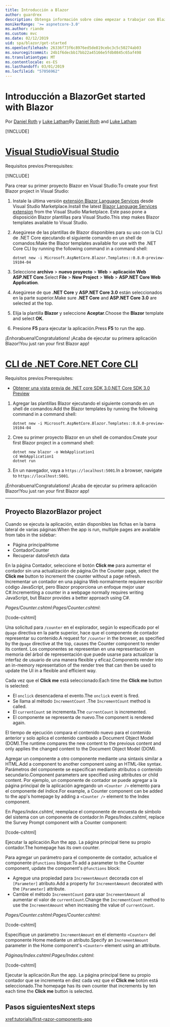 ```yaml
---
title: Introducción a Blazor
author: guardrex
description: Obtenga información sobre cómo empezar a trabajar con Blazor mediante la creación y modificación de un proyecto Blazor.
monikerRange: '>= aspnetcore-3.0'
ms.author: riande
ms.custom: mvc
ms.date: 02/12/2019
uid: spa/blazor/get-started
ms.openlocfilehash: 26336f73f6c8976ed5de819cebc3c5c50274ab03
ms.sourcegitcommit: 24b1f6decbb17bb22a45166e5fdb0845c65af498
ms.translationtype: MT
ms.contentlocale: es-ES
ms.lasthandoff: 03/01/2019
ms.locfileid: "57056962"
---
```

# <a name="get-started-with-blazor"></a><span data-ttu-id="6db0f-103">Introducción a Blazor</span><span class="sxs-lookup"><span data-stu-id="6db0f-103">Get started with Blazor</span></span>

<span data-ttu-id="6db0f-104">Por [Daniel Roth](https://github.com/danroth27) y [Luke Latham](https://github.com/guardrex)</span><span class="sxs-lookup"><span data-stu-id="6db0f-104">By [Daniel Roth](https://github.com/danroth27) and [Luke Latham](https://github.com/guardrex)</span></span>

[!INCLUDE[](~/includes/razor-components-preview-notice.md)]

# <a name="visual-studiotabvisual-studio"></a>[<span data-ttu-id="6db0f-105">Visual Studio</span><span class="sxs-lookup"><span data-stu-id="6db0f-105">Visual Studio</span></span>](#tab/visual-studio)

<span data-ttu-id="6db0f-106">Requisitos previos:</span><span class="sxs-lookup"><span data-stu-id="6db0f-106">Prerequisites:</span></span>

[!INCLUDE[](~/includes/net-core-prereqs-vs-3.0.md)]

<span data-ttu-id="6db0f-107">Para crear su primer proyecto Blazor en Visual Studio:</span><span class="sxs-lookup"><span data-stu-id="6db0f-107">To create your first Blazor project in Visual Studio:</span></span>

1. <span data-ttu-id="6db0f-108">Instale la última versión [extensión Blazor Language Services](https://go.microsoft.com/fwlink/?linkid=870389) desde Visual Studio Marketplace.</span><span class="sxs-lookup"><span data-stu-id="6db0f-108">Install the latest [Blazor Language Services extension](https://go.microsoft.com/fwlink/?linkid=870389) from the Visual Studio Marketplace.</span></span> <span data-ttu-id="6db0f-109">Este paso pone a disposición Blazor plantillas para Visual Studio.</span><span class="sxs-lookup"><span data-stu-id="6db0f-109">This step makes Blazor templates available to Visual Studio.</span></span>
1. <span data-ttu-id="6db0f-110">Asegúrese de las plantillas de Blazor disponibles para su uso con la CLI de .NET Core ejecutando el siguiente comando en un shell de comandos:</span><span class="sxs-lookup"><span data-stu-id="6db0f-110">Make the Blazor templates available for use with the .NET Core CLI by running the following command in a command shell:</span></span>

   ```console
   dotnet new -i Microsoft.AspNetCore.Blazor.Templates::0.8.0-preview-19104-04
   ```

1. <span data-ttu-id="6db0f-111">Seleccione **archivo** > **nuevo proyecto** > **Web** > **aplicación Web ASP.NET Core**.</span><span class="sxs-lookup"><span data-stu-id="6db0f-111">Select **File** > **New Project** > **Web** > **ASP.NET Core Web Application**.</span></span>
1. <span data-ttu-id="6db0f-112">Asegúrese de que **.NET Core** y **ASP.NET Core 3.0** están seleccionados en la parte superior.</span><span class="sxs-lookup"><span data-stu-id="6db0f-112">Make sure **.NET Core** and **ASP.NET Core 3.0** are selected at the top.</span></span>
1. <span data-ttu-id="6db0f-113">Elija la plantilla **Blazor** y seleccione **Aceptar**.</span><span class="sxs-lookup"><span data-stu-id="6db0f-113">Choose the **Blazor** template and select **OK**.</span></span>
1. <span data-ttu-id="6db0f-114">Presione **F5** para ejecutar la aplicación.</span><span class="sxs-lookup"><span data-stu-id="6db0f-114">Press **F5** to run the app.</span></span>

<span data-ttu-id="6db0f-115">¡Enhorabuena!</span><span class="sxs-lookup"><span data-stu-id="6db0f-115">Congratulations!</span></span> <span data-ttu-id="6db0f-116">¡Acaba de ejecutar su primera aplicación Blazor!</span><span class="sxs-lookup"><span data-stu-id="6db0f-116">You just ran your first Blazor app!</span></span>

<!--

# [Visual Studio Code](#tab/visual-studio-code)

Prerequisites:

[!INCLUDE[](~/includes/net-core-prereqs-vsc-3.0.md)]

To create your first Blazor project in Visual Studio Code:

1. Execute the following command in a command shell:

   ```console
   dotnet new blazor -o WebApplication1
   ```

1. Open the *WebApplication1* folder in Visual Studio Code.

1. Visual Studio code offers to create assets to build and debug the app, which includes the *tasks.json* and *launch.json* files. Select **Yes** to add the assets.

1. Execute the app using the Visual Studio Code debugger.

1. In a browser, navigate to `https://localhost:5001`.

Congratulations! You just ran your first Blazor app!

# [Visual Studio for Mac](#tab/visual-studio-mac)

.NET Core 3.0 will be supported with Visual Studio for Mac version 8.0 or later. Visual Studio for Mac version 8.0 Preview isn't available at this time.

Use the [.NET Core CLI version of this topic](xref:razor-components/get-started?tabs=netcore-cli) on macOS.

[!INCLUDE[](~/includes/net-core-prereqs-mac-3.0.md)]

To create your first project Blazor project in Visual Studio for Mac:

1. Select **File** > **New Solution** or **New Project**.
1. In the sidebar, select **.NET Core** > **App**.
1. Select **Blazor** and select **Next**.
1. The **Target Framework** defaults to **.NET Core 3.0**. Select **Next**.
1. In the **Project Name** field, enter `WebApplication1`. Select **Create**.
1. Select **Run** > **Run Without Debugging** to run the app *without the debugger*. Running with the debugger isn't supported at this time.

Congratulations! You just ran your first Blazor app!
-->

# <a name="net-core-clitabnetcore-cli"></a>[<span data-ttu-id="6db0f-117">CLI de .NET Core</span><span class="sxs-lookup"><span data-stu-id="6db0f-117">.NET Core CLI</span></span>](#tab/netcore-cli/)

<span data-ttu-id="6db0f-118">Requisitos previos:</span><span class="sxs-lookup"><span data-stu-id="6db0f-118">Prerequisites:</span></span>

* [<span data-ttu-id="6db0f-119">Obtener una vista previa de .NET core SDK 3.0</span><span class="sxs-lookup"><span data-stu-id="6db0f-119">.NET Core SDK 3.0 Preview</span></span>](https://dotnet.microsoft.com/download/dotnet-core/3.0)

1. <span data-ttu-id="6db0f-120">Agregar las plantillas Blazor ejecutando el siguiente comando en un shell de comandos:</span><span class="sxs-lookup"><span data-stu-id="6db0f-120">Add the Blazor templates by running the following command in a command shell:</span></span>

   ```console
   dotnet new -i Microsoft.AspNetCore.Blazor.Templates::0.8.0-preview-19104-04
   ```

1. <span data-ttu-id="6db0f-121">Cree su primer proyecto Blazor en un shell de comandos:</span><span class="sxs-lookup"><span data-stu-id="6db0f-121">Create your first Blazor project in a command shell:</span></span>

   ```console
   dotnet new blazor -o WebApplication1
   cd WebApplication1
   dotnet run
   ```

1. <span data-ttu-id="6db0f-122">En un navegador, vaya a `https://localhost:5001`.</span><span class="sxs-lookup"><span data-stu-id="6db0f-122">In a browser, navigate to `https://localhost:5001`.</span></span>

<span data-ttu-id="6db0f-123">¡Enhorabuena!</span><span class="sxs-lookup"><span data-stu-id="6db0f-123">Congratulations!</span></span> <span data-ttu-id="6db0f-124">¡Acaba de ejecutar su primera aplicación Blazor!</span><span class="sxs-lookup"><span data-stu-id="6db0f-124">You just ran your first Blazor app!</span></span>

---

## <a name="blazor-project"></a><span data-ttu-id="6db0f-125">Proyecto Blazor</span><span class="sxs-lookup"><span data-stu-id="6db0f-125">Blazor project</span></span>

<span data-ttu-id="6db0f-126">Cuando se ejecuta la aplicación, están disponibles las fichas en la barra lateral de varias páginas:</span><span class="sxs-lookup"><span data-stu-id="6db0f-126">When the app is run, multiple pages are available from tabs in the sidebar:</span></span>

* <span data-ttu-id="6db0f-127">Página principal</span><span class="sxs-lookup"><span data-stu-id="6db0f-127">Home</span></span>
* <span data-ttu-id="6db0f-128">Contador</span><span class="sxs-lookup"><span data-stu-id="6db0f-128">Counter</span></span>
* <span data-ttu-id="6db0f-129">Recuperar datos</span><span class="sxs-lookup"><span data-stu-id="6db0f-129">Fetch data</span></span>

<span data-ttu-id="6db0f-130">En la página Contador, seleccione el botón **Click me** para aumentar el contador sin una actualización de página.</span><span class="sxs-lookup"><span data-stu-id="6db0f-130">On the Counter page, select the **Click me** button to increment the counter without a page refresh.</span></span> <span data-ttu-id="6db0f-131">Incrementar un contador en una página Web normalmente requiere escribir código JavaScript, pero Blazor proporciona un enfoque mejor usar C#.</span><span class="sxs-lookup"><span data-stu-id="6db0f-131">Incrementing a counter in a webpage normally requires writing JavaScript, but Blazor provides a better approach using C#.</span></span>

<span data-ttu-id="6db0f-132">*Pages/Counter.cshtml*:</span><span class="sxs-lookup"><span data-stu-id="6db0f-132">*Pages/Counter.cshtml*:</span></span>

[!code-cshtml[](get-started/samples_snapshot/3.x/Counter1.cshtml)]

<span data-ttu-id="6db0f-133">Una solicitud para `/counter` en el explorador, según lo especificado por el `@page` directiva en la parte superior, hace que el componente de contador representar su contenido.</span><span class="sxs-lookup"><span data-stu-id="6db0f-133">A request for `/counter` in the browser, as specified by the `@page` directive at the top, causes the Counter component to render its content.</span></span> <span data-ttu-id="6db0f-134">Los componentes se representan en una representación en memoria del árbol de representación que puede usarse para actualizar la interfaz de usuario de una manera flexible y eficaz.</span><span class="sxs-lookup"><span data-stu-id="6db0f-134">Components render into an in-memory representation of the render tree that can then be used to update the UI in a flexible and efficient way.</span></span>

<span data-ttu-id="6db0f-135">Cada vez que el **Click me** está seleccionado:</span><span class="sxs-lookup"><span data-stu-id="6db0f-135">Each time the **Click me** button is selected:</span></span>

* <span data-ttu-id="6db0f-136">El `onclick` desencadena el evento.</span><span class="sxs-lookup"><span data-stu-id="6db0f-136">The `onclick` event is fired.</span></span>
* <span data-ttu-id="6db0f-137">Se llama al método `IncrementCount` .</span><span class="sxs-lookup"><span data-stu-id="6db0f-137">The `IncrementCount` method is called.</span></span>
* <span data-ttu-id="6db0f-138">El `currentCount` se incrementa.</span><span class="sxs-lookup"><span data-stu-id="6db0f-138">The `currentCount` is incremented.</span></span>
* <span data-ttu-id="6db0f-139">El componente se representa de nuevo.</span><span class="sxs-lookup"><span data-stu-id="6db0f-139">The component is rendered again.</span></span>

<span data-ttu-id="6db0f-140">El tiempo de ejecución compara el contenido nuevo para el contenido anterior y solo aplica el contenido cambiado a Document Object Model (DOM).</span><span class="sxs-lookup"><span data-stu-id="6db0f-140">The runtime compares the new content to the previous content and only applies the changed content to the Document Object Model (DOM).</span></span>

<span data-ttu-id="6db0f-141">Agregar un componente a otro componente mediante una sintaxis similar a HTML.</span><span class="sxs-lookup"><span data-stu-id="6db0f-141">Add a component to another component using an HTML-like syntax.</span></span> <span data-ttu-id="6db0f-142">Parámetros del componente se especifican mediante atributos o contenido secundario.</span><span class="sxs-lookup"><span data-stu-id="6db0f-142">Component parameters are specified using attributes or child content.</span></span> <span data-ttu-id="6db0f-143">Por ejemplo, un componente de contador se puede agregar a la página principal de la aplicación agregando un `<Counter />` elemento para el componente del índice.</span><span class="sxs-lookup"><span data-stu-id="6db0f-143">For example, a Counter component can be added to the app's homepage by adding a `<Counter />` element to the Index component.</span></span>

<span data-ttu-id="6db0f-144">En *Pages/index.cshtml*, reemplace el componente de encuesta de símbolo del sistema con un componente de contador:</span><span class="sxs-lookup"><span data-stu-id="6db0f-144">In *Pages/Index.cshtml*, replace the Survey Prompt component with a Counter component:</span></span>

[!code-cshtml[](get-started/samples_snapshot/3.x/Index1.cshtml?highlight=7)]

<span data-ttu-id="6db0f-145">Ejecutar la aplicación.</span><span class="sxs-lookup"><span data-stu-id="6db0f-145">Run the app.</span></span> <span data-ttu-id="6db0f-146">La página principal tiene su propio contador.</span><span class="sxs-lookup"><span data-stu-id="6db0f-146">The homepage has its own counter.</span></span>

<span data-ttu-id="6db0f-147">Para agregar un parámetro para el componente de contador, actualice el componente `@functions` bloque:</span><span class="sxs-lookup"><span data-stu-id="6db0f-147">To add a parameter to the Counter component, update the component's `@functions` block:</span></span>

* <span data-ttu-id="6db0f-148">Agregue una propiedad para `IncrementAmount` decorada con el `[Parameter]` atributo.</span><span class="sxs-lookup"><span data-stu-id="6db0f-148">Add a property for `IncrementAmount` decorated with the `[Parameter]` attribute.</span></span>
* <span data-ttu-id="6db0f-149">Cambie el método `IncrementCount` para usar `IncrementAmount` al aumentar el valor de `currentCount`.</span><span class="sxs-lookup"><span data-stu-id="6db0f-149">Change the `IncrementCount` method to use the `IncrementAmount` when increasing the value of `currentCount`.</span></span>

<span data-ttu-id="6db0f-150">*Pages/Counter.cshtml*:</span><span class="sxs-lookup"><span data-stu-id="6db0f-150">*Pages/Counter.cshtml*:</span></span>

[!code-cshtml[](get-started/samples_snapshot/3.x/Counter2.cshtml?highlight=4,8)]

<span data-ttu-id="6db0f-151">Especifique un parámetro `IncrementAmount` en el elemento `<Counter>` del componente Home mediante un atributo.</span><span class="sxs-lookup"><span data-stu-id="6db0f-151">Specify an `IncrementAmount` parameter in the Home component's `<Counter>` element using an attribute.</span></span>

<span data-ttu-id="6db0f-152">*Páginas/Index.cshtml*:</span><span class="sxs-lookup"><span data-stu-id="6db0f-152">*Pages/Index.cshtml*:</span></span>

[!code-cshtml[](get-started/samples_snapshot/3.x/Index2.cshtml)]

<span data-ttu-id="6db0f-153">Ejecutar la aplicación.</span><span class="sxs-lookup"><span data-stu-id="6db0f-153">Run the app.</span></span> <span data-ttu-id="6db0f-154">La página principal tiene su propio contador que se incrementa en diez cada vez que el **Click me** botón está seleccionado.</span><span class="sxs-lookup"><span data-stu-id="6db0f-154">The homepage has its own counter that increments by ten each time the **Click me** button is selected.</span></span>

## <a name="next-steps"></a><span data-ttu-id="6db0f-155">Pasos siguientes</span><span class="sxs-lookup"><span data-stu-id="6db0f-155">Next steps</span></span>

<xref:tutorials/first-razor-components-app>
